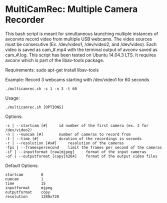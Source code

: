 # MultiCamRec: Multiple Camera Recorder
This bash script is meant for simultaneous launching multiple instances of avconvto record video from multiple USB webcams. The video sources must be consecutive (Ex. /dev/video1, /dev/video2, and /dev/video). Each video is saved as cam_#.mp4 with the terminal output of avconv saved as cam_#.log. This script has been tested on Ubuntu 14.04.3 LTS. It requires avconv which is part of the libav-tools package.

Requirements:
sudo apt-get install libav-tools

Example: Record 3 webcams starting with /dev/video1 for 60 seconds
```
./multicamrec.sh -s 1 -n 3 -t 60
```
Usage:
```
./multicamrec.sh [OPTIONS]
```
Options:
```
-s | --startcam [#]     id number of the first camera (ex. 2 for /dev/video2)
-n | --numcam [#]       number of cameras to record from
-t | --time [#]         duration of the recordings in seconds
-r | --resolution [#x#]     resolution of the cameras
-fps | --framespersecond    limit the frames per second of the cameras
-if | --inputformat [raw|mjpeg]     format of the input cameras
-of | --outputformat [copy|h264]    format of the output video files
```
Default Options:
```
startcam        0
numcam          1
time            15
inputformat     mjpeg
outputformat    copy
resolution      1280x720
```
